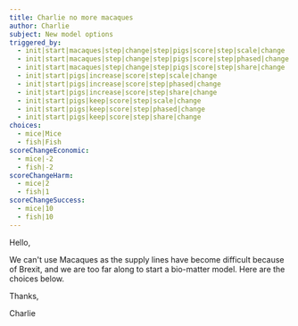 ```yaml
---
title: Charlie no more macaques
author: Charlie
subject: New model options
triggered_by:
  - init|start|macaques|step|change|step|pigs|score|step|scale|change
  - init|start|macaques|step|change|step|pigs|score|step|phased|change
  - init|start|macaques|step|change|step|pigs|score|step|share|change
  - init|start|pigs|increase|score|step|scale|change
  - init|start|pigs|increase|score|step|phased|change
  - init|start|pigs|increase|score|step|share|change
  - init|start|pigs|keep|score|step|scale|change
  - init|start|pigs|keep|score|step|phased|change
  - init|start|pigs|keep|score|step|share|change
choices:
  - mice|Mice
  - fish|Fish
scoreChangeEconomic:
  - mice|-2
  - fish|-2
scoreChangeHarm:
  - mice|2
  - fish|1
scoreChangeSuccess:
  - mice|10
  - fish|10
---
```


Hello,

We can't use Macaques as the supply lines have become difficult because of Brexit, and we are too far along to start a bio-matter model. Here are the choices below.

Thanks,

Charlie
